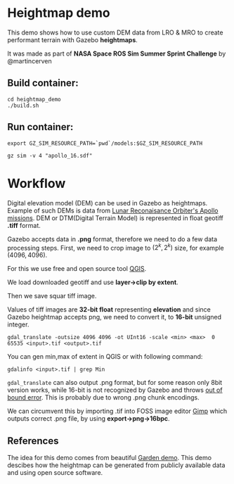 # Heightmap demo


This demo shows how to use custom DEM data from LRO & MRO to create performant terrain with Gazebo **heightmaps**.

It was made as part of **NASA Space ROS Sim Summer Sprint Challenge** by @martincerven



## Build container:

```
cd heightmap_demo
./build.sh
```

## Run container:

```
export GZ_SIM_RESOURCE_PATH=`pwd`/models:$GZ_SIM_RESOURCE_PATH

gz sim -v 4 "apollo_16.sdf"
```


# Workflow

Digital elevation model (DEM) can be used in Gazebo as heightmaps. Example of such DEMs is data from [Lunar Reconaisance Orbiter's Apollo missions](https://wms.lroc.asu.edu/lroc/view_rdr/NAC_DTM_APOLLO16_4). DEM or DTM(Digital Terrain Model) is represented in float geotiff **.tiff** format.

Gazebo accepts data in  **.png** format, therefore we need to do a few data processing steps.
First, we need to crop image to $(2^k,2^k)$ size, for example $(4096,4096)$.

For this we use free and open source tool [QGIS](https://qgis.org/).

We load downloaded geotiff and use **layer->clip by extent**.

Then we save squar tiff image.

Values of tiff images are **32-bit float** representing **elevation** and since Gazebo heightmap accepts png, we need to convert it, to **16-bit** unsigned integer.

```
gdal_translate -outsize 4096 4096 -ot UInt16 -scale <min> <max>  0 65535 <input>.tif <output>.tif
```

You can gen min,max of extent in QGIS or with following command:
```
gdalinfo <input>.tif | grep Min
```

`gdal_translate` can also output .png format, but for some reason only 8bit version works, while 16-bit is not recognized by Gazebo and throws [out of bound error](https://github.com/gazebosim/garden_demo/pull/22#issuecomment-2322324064). This is probably due to wrong .png chunk encodings.

We can circumvent this by importing .tif into FOSS image editor [Gimp](https://www.gimp.org/) which outputs correct .png file, by using **export->png->16bpc**.



## References

The idea for this demo comes from beautiful [Garden demo](https://github.com/gazebosim/garden_demo).
This demo descibes how the heightmap can be generated from publicly available data and using open source software. 


